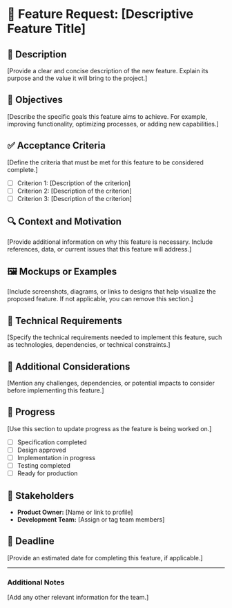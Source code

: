 # 🚀 Feature Request: [Descriptive Feature Title]

## 📝 Description
[Provide a clear and concise description of the new feature. Explain its purpose and the value it will bring to the project.]

## 🎯 Objectives
[Describe the specific goals this feature aims to achieve. For example, improving functionality, optimizing processes, or adding new capabilities.]

## ✅ Acceptance Criteria
[Define the criteria that must be met for this feature to be considered complete.]
- [ ] Criterion 1: [Description of the criterion]
- [ ] Criterion 2: [Description of the criterion]
- [ ] Criterion 3: [Description of the criterion]

## 🔍 Context and Motivation
[Provide additional information on why this feature is necessary. Include references, data, or current issues that this feature will address.]

## 🖼️ Mockups or Examples
[Include screenshots, diagrams, or links to designs that help visualize the proposed feature. If not applicable, you can remove this section.]

## 🔧 Technical Requirements
[Specify the technical requirements needed to implement this feature, such as technologies, dependencies, or technical constraints.]

## 🚨 Additional Considerations
[Mention any challenges, dependencies, or potential impacts to consider before implementing this feature.]

## 🏁 Progress
[Use this section to update progress as the feature is being worked on.]
- [ ] Specification completed
- [ ] Design approved
- [ ] Implementation in progress
- [ ] Testing completed
- [ ] Ready for production

## 👫 Stakeholders
- **Product Owner:** [Name or link to profile]
- **Development Team:** [Assign or tag team members]

## 📅 Deadline
[Provide an estimated date for completing this feature, if applicable.]

---

### Additional Notes
[Add any other relevant information for the team.]
